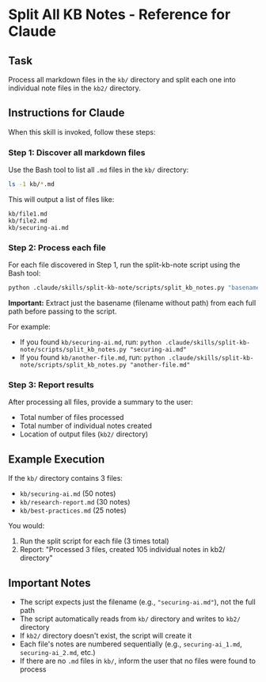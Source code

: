 # Split All KB Notes - Reference for Claude

## Task

Process all markdown files in the `kb/` directory and split each one into individual note files in the `kb2/` directory.

## Instructions for Claude

When this skill is invoked, follow these steps:

### Step 1: Discover all markdown files

Use the Bash tool to list all `.md` files in the `kb/` directory:

```bash
ls -1 kb/*.md
```

This will output a list of files like:
```
kb/file1.md
kb/file2.md
kb/securing-ai.md
```

### Step 2: Process each file

For each file discovered in Step 1, run the split-kb-note script using the Bash tool:

```bash
python .claude/skills/split-kb-note/scripts/split_kb_notes.py "basename-of-file.md"
```

**Important:** Extract just the basename (filename without path) from each full path before passing to the script.

For example:
- If you found `kb/securing-ai.md`, run: `python .claude/skills/split-kb-note/scripts/split_kb_notes.py "securing-ai.md"`
- If you found `kb/another-file.md`, run: `python .claude/skills/split-kb-note/scripts/split_kb_notes.py "another-file.md"`

### Step 3: Report results

After processing all files, provide a summary to the user:
- Total number of files processed
- Total number of individual notes created
- Location of output files (`kb2/` directory)

## Example Execution

If the `kb/` directory contains 3 files:
- `kb/securing-ai.md` (50 notes)
- `kb/research-report.md` (30 notes)
- `kb/best-practices.md` (25 notes)

You would:
1. Run the split script for each file (3 times total)
2. Report: "Processed 3 files, created 105 individual notes in kb2/ directory"

## Important Notes

- The script expects just the filename (e.g., `"securing-ai.md"`), not the full path
- The script automatically reads from `kb/` directory and writes to `kb2/` directory
- If `kb2/` directory doesn't exist, the script will create it
- Each file's notes are numbered sequentially (e.g., `securing-ai_1.md`, `securing-ai_2.md`, etc.)
- If there are no `.md` files in `kb/`, inform the user that no files were found to process
